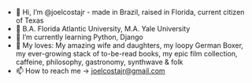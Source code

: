 - 👋 Hi, I’m @joelcostajr - made in Brazil, raised in Florida, current citizen of Texas
- 👀 B.A. Florida Atlantic University, M.A. Yale University
- 🌱 I’m currently learning Python, Django
- 💞️ My loves: My amazing wife and daughters, my loopy German Boxer, my ever-growing stack of to-be-read books, my epic film collection, caffeine, philosophy, gastronomy, synthwave & folk
- 📫 How to reach me -> joelcostajr@gmail.com

<!---
joelcostajr/joelcostajr is a ✨ special ✨ repository because its `README.md` (this file) appears on your GitHub profile.
You can click the Preview link to take a look at your changes.
--->
